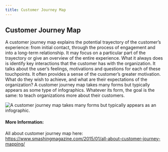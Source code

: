 ```yaml
---
title: Customer Journey Map
---
```


## Customer Journey Map

A customer journey map explains the potential trayectory of the customer’s experience: from initial contact, through the process of engagement and into a long-term relationship.
It may focus on a particular part of the trayectory or give an overview of the entire experience. What it always does is identify key interactions that the customer has with the organization. It talks about the user’s feelings, motivations and questions for each of these touchpoints.
It often provides a sense of the customer’s greater motivation. What do they wish to achieve, and what are their expectations of the organization?
A customer journey map takes many forms but typically appears as some type of infographics. Whatever its form, the goal is the same: to teach organizations more about their customers.

![A customer journey map takes many forms but typically appears as an infographic.](https://www.smashingmagazine.com/wp-content/uploads/2014/12/1-broadband-provider-journey-opt.jpg)

#### More Information:

All about customer journey map here: https://www.smashingmagazine.com/2015/01/all-about-customer-journey-mapping/
